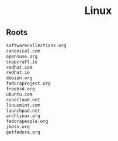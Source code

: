 


<h1 align="center">Linux</h1>  


## Roots


```html
softwarecollections.org
canonical.com
opensuse.org
snapcraft.io
redhat.com
redhat.io
debian.org
fedoraproject.org
freebsd.org
ubuntu.com
susecloud.net
linuxmint.com
launchpad.net
archlinux.org
fedorapeople.org
jboss.org
getfedora.org
```  

